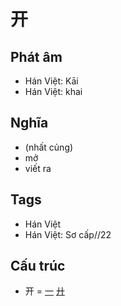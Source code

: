 # 开

## Phát âm
* Hán Việt: Kāi
* Hán Việt: khai

## Nghĩa
* (nhất củng)
* mở
* viết ra

## Tags
* Hán Việt
* Hán Việt: Sơ cấp//22

## Cấu trúc
* 开 = [一](一.md) [廾](廾.md)

<script>window.HANZI_FIELD='开';</script>